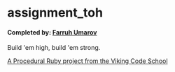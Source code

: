 assignment_toh
==============
<h4>Completed by: <a href="https://github.com/ufarruh">Farruh Umarov</a></h4>
Build 'em high, build 'em strong.

[A Procedural Ruby project from the Viking Code School](http://www.vikingcodeschool.com)
